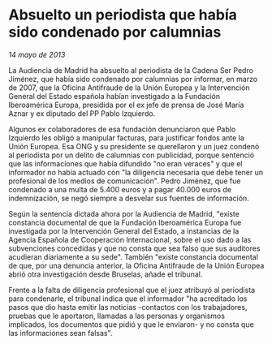 # Absuelto un periodista que había sido condenado por calumnias

*14 mayo de 2013*

La Audiencia de Madrid ha absuelto al periodista de la Cadena Ser
Pedro Jiménez, que había sido condenado por calumnias por informar, en
marzo de 2007, que la Oficina Antifraude de la Unión Europea y la
Intervención General del Estado española habían investigado a la
Fundación Iberoamérica Europa, presidida por el ex jefe de prensa de
José María Aznar y ex diputado del PP Pablo Izquierdo.

Algunos ex colaboradores de esa fundación denunciaron que Pablo
Izquierdo les obligó a manipular facturas, para justificar fondos ante
la Unión Europea. Esa ONG y su presidente se querellaron y un juez
condenó al periodista por un delito de calumnias con publicidad,
porque sentenció que las informaciones que había difundido "no eran
veraces" y que el informador no había actuado con "la diligencia
necesaria que debe tener un profesional de los medios de
comunicación". Pedro Jiménez, que fue condenado a una multa de 5.400
euros y a pagar 40.000 euros de indemnización, se negó siempre a
desvelar sus fuentes de información.

Según la sentencia dictada ahora por la Audiencia de Madrid, "existe
constancia documental de que la Fundación Iberoamérica Europa fue
investigada por la Intervención General del Estado, a instancias de la
Agencia Española de Cooperación Internacional, sobre el uso dado a las
subvenciones concedidas y que no consta que sea falso que sus
auditores acudieran diariamente a su sede". También "existe
constancia documental de que, por una denuncia anterior, la Oficina
Antifraude de la Unión Europea abrió otra investigación desde
Bruselas, añade el tribunal.

Frente a la falta de diligencia profesional que el juez atribuyó al
periodista para condenarle, el tribunal indica que el informador "ha
acreditado los pasos que dio hasta emitir las noticias -contactos con
los trabajadores, pruebas que le aportaron, llamadas a las personas y
organismos implicados, los documentos que pidió y que le enviaron- y
no consta que las informaciones sean falsas".
